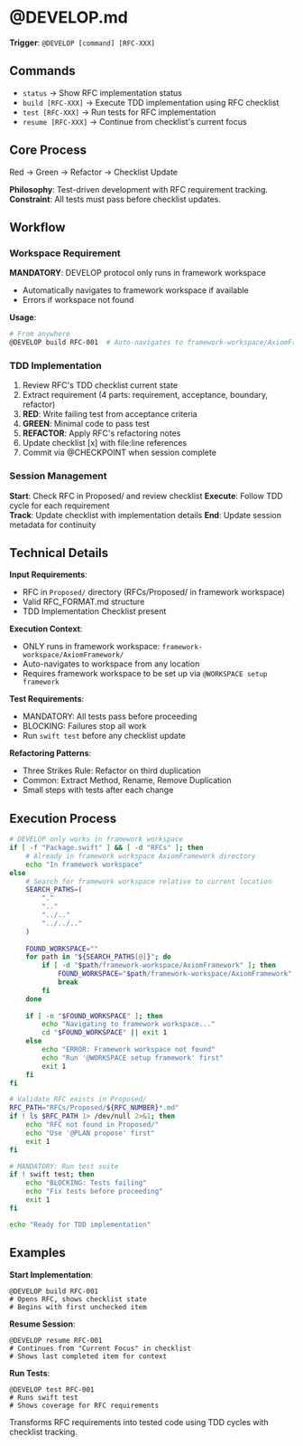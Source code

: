 # @DEVELOP.md

**Trigger**: `@DEVELOP [command] [RFC-XXX]`

## Commands

- `status` → Show RFC implementation status
- `build [RFC-XXX]` → Execute TDD implementation using RFC checklist
- `test [RFC-XXX]` → Run tests for RFC implementation  
- `resume [RFC-XXX]` → Continue from checklist's current focus

## Core Process

Red → Green → Refactor → Checklist Update

**Philosophy**: Test-driven development with RFC requirement tracking.
**Constraint**: All tests must pass before checklist updates.

## Workflow

### Workspace Requirement
**MANDATORY**: DEVELOP protocol only runs in framework workspace
- Automatically navigates to framework workspace if available
- Errors if workspace not found

**Usage**:
```bash
# From anywhere
@DEVELOP build RFC-001  # Auto-navigates to framework-workspace/AxiomFramework
```

### TDD Implementation
1. Review RFC's TDD checklist current state
2. Extract requirement (4 parts: requirement, acceptance, boundary, refactor)
3. **RED**: Write failing test from acceptance criteria
4. **GREEN**: Minimal code to pass test
5. **REFACTOR**: Apply RFC's refactoring notes
6. Update checklist [x] with file:line references
7. Commit via @CHECKPOINT when session complete

### Session Management
**Start**: Check RFC in Proposed/ and review checklist
**Execute**: Follow TDD cycle for each requirement  
**Track**: Update checklist with implementation details
**End**: Update session metadata for continuity

## Technical Details

**Input Requirements**:
- RFC in `Proposed/` directory (RFCs/Proposed/ in framework workspace)
- Valid RFC_FORMAT.md structure
- TDD Implementation Checklist present

**Execution Context**:
- ONLY runs in framework workspace: `framework-workspace/AxiomFramework/`
- Auto-navigates to workspace from any location
- Requires framework workspace to be set up via `@WORKSPACE setup framework`

**Test Requirements**:
- MANDATORY: All tests pass before proceeding
- BLOCKING: Failures stop all work
- Run `swift test` before any checklist update

**Refactoring Patterns**:
- Three Strikes Rule: Refactor on third duplication
- Common: Extract Method, Rename, Remove Duplication
- Small steps with tests after each change

## Execution Process

```bash
# DEVELOP only works in framework workspace
if [ -f "Package.swift" ] && [ -d "RFCs" ]; then
    # Already in framework workspace AxiomFramework directory
    echo "In framework workspace"
else
    # Search for framework workspace relative to current location
    SEARCH_PATHS=(
        "."
        ".."
        "../.."
        "../../.."
    )
    
    FOUND_WORKSPACE=""
    for path in "${SEARCH_PATHS[@]}"; do
        if [ -d "$path/framework-workspace/AxiomFramework" ]; then
            FOUND_WORKSPACE="$path/framework-workspace/AxiomFramework"
            break
        fi
    done
    
    if [ -n "$FOUND_WORKSPACE" ]; then
        echo "Navigating to framework workspace..."
        cd "$FOUND_WORKSPACE" || exit 1
    else
        echo "ERROR: Framework workspace not found"
        echo "Run '@WORKSPACE setup framework' first"
        exit 1
    fi
fi

# Validate RFC exists in Proposed/
RFC_PATH="RFCs/Proposed/${RFC_NUMBER}*.md"
if ! ls $RFC_PATH 1> /dev/null 2>&1; then
    echo "RFC not found in Proposed/"
    echo "Use '@PLAN propose' first"
    exit 1
fi

# MANDATORY: Run test suite
if ! swift test; then
    echo "BLOCKING: Tests failing"
    echo "Fix tests before proceeding"
    exit 1
fi

echo "Ready for TDD implementation"
```

## Examples

**Start Implementation**:
```
@DEVELOP build RFC-001
# Opens RFC, shows checklist state
# Begins with first unchecked item
```

**Resume Session**:
```
@DEVELOP resume RFC-001  
# Continues from "Current Focus" in checklist
# Shows last completed item for context
```

**Run Tests**:
```
@DEVELOP test RFC-001
# Runs swift test
# Shows coverage for RFC requirements
```

Transforms RFC requirements into tested code using TDD cycles with checklist tracking.